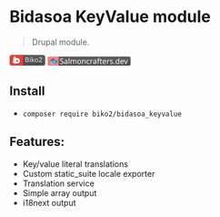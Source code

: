 # Bidasoa KeyValue module
> Drupal module.

![by Biko2](https://raw.githubusercontent.com/biko2/biko-repo-bagdes/master/png/biko-bagge-pill.png)
![by Salmoncrafters.dev](https://raw.githubusercontent.com/biko2/biko-repo-bagdes/master/png/salmoncrafters.dev.png)

## Install
- `composer require biko2/bidasoa_keyvalue`

## Features:
- Key/value literal translations
- Custom static_suite locale exporter
- Translation service
- Simple array output
- i18next output

